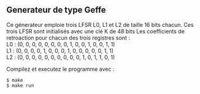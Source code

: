 ## Generateur de type Geffe

Ce génerateur emploie trois LFSR L0, L1 et L2 de taille 16 bits chacun. Ces trois LFSR sont initialisés avec une clé K de 48 bits
Les coefficients de retroaction pour chacun des trois registres sont :\
L0 : (0, 0, 0, 0, 0, 0, 0, 0, 1, 0, 0, 1, 0, 0, 1, 1)\
L1 : (0, 0, 0, 0, 1, 0, 0, 0, 1, 0, 0, 0, 0, 0, 1, 1)\
L2 : (0, 0, 0, 0, 0, 0, 0, 0, 0, 0, 1, 0, 1, 1, 0, 1)

Compilez et executez le programme avec :
```
$ make 
$ make run
```
